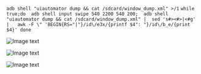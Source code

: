 `adb shell "uiautomator dump && cat /sdcard/window_dump.xml" >/1`
`while true;do 
   adb shell input swipe 540 2200 540 200; 
   adb shell "uiautomator dump && cat /sdcard/window_dump.xml" | 
     sed 's#><#>|<#g' |  
     awk -F \" 'BEGIN{RS="|"}/id\/e3x/{printf $4": "}/id\/b_e/{print $4}'
 done`

![Image text](IdeaProjects/notebookdringleaning/后台/linux/pic/adb1.png)

![Image text](IdeaProjects/notebookdringleaning/后台/linux/pic/adb2.png)

![Image text](IdeaProjects/notebookdringleaning/后台/linux/pic/adb3.png)